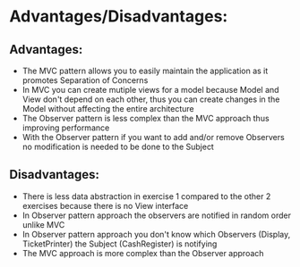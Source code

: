 # Advantages/Disadvantages:
## Advantages:
- The MVC pattern allows you to easily maintain the application as it promotes Separation of Concerns
- In MVC you can create mutiple views for a model because Model and View don't depend on each other, thus you can create changes in the Model without affecting the entire architecture
- The Observer pattern is less complex than the MVC approach thus improving performance
- With the Observer pattern if you want to add and/or remove Observers no modification is needed to be done to the Subject
## Disadvantages:
- There is less data abstraction in exercise 1 compared to the other 2 exercises because there is no View interface
- In Observer pattern approach the observers are notified in random order unlike MVC 
- In Observer pattern approach you don't know which Observers (Display, TicketPrinter) the Subject (CashRegister) is notifying
- The MVC approach is more complex than the Observer approach

